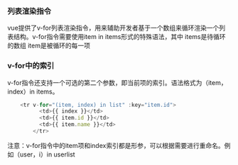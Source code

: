 ### 列表渲染指令
vue提供了v-for列表渲染指令，用来辅助开发者基于一个数组来循环渲染一个列表结构。v-for指令需要使用item in items形式的特殊语法，其中
items是待循环的数组
item是被循环的每一项

### v-for中的索引
v-for指令还支持一个可选的第二个参数，即当前项的索引。语法格式为（item，index）in items。
```js
    <tr v-for="(item, index) in list" :key="item.id">
          <td>{{ index }}</td>
          <td>{{ item.id }}</td>
          <td>{{ item.name }}</td>
        </tr>
```
注意：v-for指令中的item项和index索引都是形参，可以根据需要进行重命名。例如（user，i）in userlist
